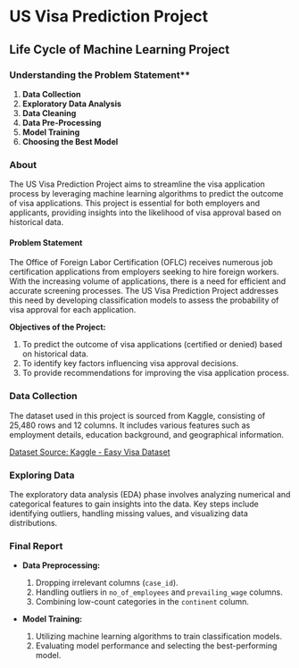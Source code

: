 # US Visa Prediction Project

## Life Cycle of Machine Learning Project

### Understanding the Problem Statement**
1. **Data Collection**
2. **Exploratory Data Analysis**
3. **Data Cleaning**
4. **Data Pre-Processing**
5. **Model Training**
6. **Choosing the Best Model**

### About

The US Visa Prediction Project aims to streamline the visa application process by leveraging machine learning algorithms to predict the outcome of visa applications. This project is essential for both employers and applicants, providing insights into the likelihood of visa approval based on historical data.

#### Problem Statement

The Office of Foreign Labor Certification (OFLC) receives numerous job certification applications from employers seeking to hire foreign workers. With the increasing volume of applications, there is a need for efficient and accurate screening processes. The US Visa Prediction Project addresses this need by developing classification models to assess the probability of visa approval for each application.

**Objectives of the Project:**

1. To predict the outcome of visa applications (certified or denied) based on historical data.
2. To identify key factors influencing visa approval decisions.
3. To provide recommendations for improving the visa application process.

### Data Collection

The dataset used in this project is sourced from Kaggle, consisting of 25,480 rows and 12 columns. It includes various features such as employment details, education background, and geographical information.

[Dataset Source: Kaggle - Easy Visa Dataset](https://www.kaggle.com/datasets/moro23/easyvisa-dataset)

### Exploring Data

The exploratory data analysis (EDA) phase involves analyzing numerical and categorical features to gain insights into the data. Key steps include identifying outliers, handling missing values, and visualizing data distributions.

### Final Report

- **Data Preprocessing:** 
  1. Dropping irrelevant columns (`case_id`).
  2. Handling outliers in `no_of_employees` and `prevailing_wage` columns.
  3. Combining low-count categories in the `continent` column.

- **Model Training:** 
  1. Utilizing machine learning algorithms to train classification models.
  2. Evaluating model performance and selecting the best-performing model.

